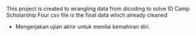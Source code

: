 This project is created to wrangling data from dicoding to solve ID Camp Scholarship
Four csv file is the final data which already cleaned

  * Mengerjakan ujian akhir untuk menilai kemahiran diri.
